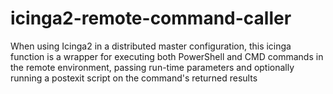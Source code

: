 # icinga2-remote-command-caller
When using Icinga2 in a distributed master configuration, this icinga function is a wrapper for executing both PowerShell and CMD commands in the remote environment, passing run-time parameters and optionally running a postexit script on the command's returned results
